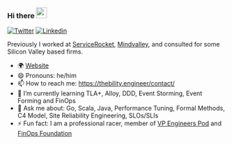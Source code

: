 ### Hi there <img src="https://media.giphy.com/media/hvRJCLFzcasrR4ia7z/giphy.gif" width="25px">
[![Twitter](https://img.shields.io/twitter/follow/rvine_naidu?style=social)](https://twitter.com/rvine_naidu)
[![Linkedin](https://img.shields.io/badge/-Arvind%Naidu-blue?style=flat-square&logo=Linkedin&logoColor=white&link=https://www.linkedin.com/in/naiduarvind/)](https://www.linkedin.com/in/naiduarvind/)

Previously I worked at [ServiceRocket](https://servicerocket.com), [Mindvalley](https://mindvalley.com), and consulted for some Silicon Valley based firms.

- 🌍 [Website](https://thebility.engineer)
- 😄 Pronouns: he/him
- 📫 How to reach me: https://thebility.engineer/contact/
- 🌱 I’m currently learning TLA+, Alloy, DDD, Event Storming, Event Forming and FinOps
- 💬 Ask me about: Go, Scala, Java, Performance Tuning, Formal Methods, C4 Model, Site Reliability Engineering, SLOs/SLIs
- ⚡ Fun fact: I am a professional racer, member of [VP Engineers Pod](https://www.downleft.com/vpeng-leaders/) and [FinOps Foundation](https://www.finops.org/)
